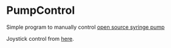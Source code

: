 # PumpControl
Simple program to manually control [open source syringe pump](http://www.appropedia.org/Open-source_syringe_pump)

Joystick control from [here](http://winkleink.blogspot.co.uk/2013/04/raspberry-pi-unipolar-stepper-motors.html).
